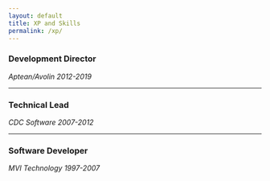 ```yaml
---
layout: default
title: XP and Skills
permalink: /xp/
---
```


### Development Director
*Aptean/Avolin 2012-2019*
* * *
### Technical Lead
*CDC Software 2007-2012*
* * *
### Software Developer
*MVI Technology 1997-2007*
